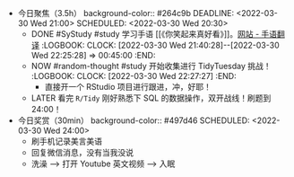 - 今日聚焦（3.5h）
  background-color:: #264c9b
  DEADLINE: <2022-03-30 Wed 21:00>
  SCHEDULED: <2022-03-30 Wed 20:30>
	- DONE #SyStudy #study 学习手语 [[《你笑起来真好看》]]。[网站 - 手语翻译](https://shouyu.bmcx.com/)
	  :LOGBOOK:
	  CLOCK: [2022-03-30 Wed 21:40:28]--[2022-03-30 Wed 22:25:28] =>  00:45:00
	  :END:
	- NOW #random-thought #study 开始收集进行 TidyTuesday 挑战！
	  :LOGBOOK:
	  CLOCK: [2022-03-30 Wed 22:27:27]
	  :END:
		- 直接开一个 RStudio 项目进行跟进，冲，好耶！
	- LATER 看完 `R/Tidy` 刚好熟悉下 SQL 的数据操作，双开战线！刷题到 24:00！
- 今日奖赏（30min）
  background-color:: #497d46
  SCHEDULED: <2022-03-30 Wed 24:00>
	- 刷手机记录美言美语
	- 回复微信消息，没有当我没说
	- 洗澡 --> 打开 Youtube 英文视频 --> 入眠